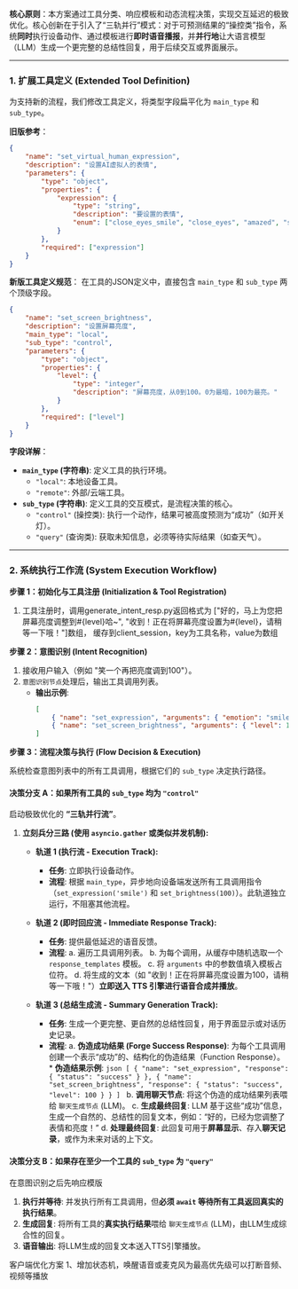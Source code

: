 **核心原则**：本方案通过工具分类、响应模板和动态流程决策，实现交互延迟的极致优化。核心创新在于引入了“三轨并行”模式：对于可预测结果的“操控类”指令，系统**同时**执行设备动作、通过模板进行**即时语音播报**，并**并行地**让大语言模型（LLM）生成一个更完整的总结性回复，用于后续交互或界面展示。

---

### **1. 扩展工具定义 (Extended Tool Definition)**

为支持新的流程，我们修改工具定义，将类型字段扁平化为 `main_type` 和 `sub_type`。

**旧版参考**：
```json
{
    "name": "set_virtual_human_expression",
    "description": "设置AI虚拟人的表情",
    "parameters": {
        "type": "object",
        "properties": {
            "expression": {
                "type": "string",
                "description": "要设置的表情",
                "enum": ["close_eyes_smile", "close_eyes", "amazed", "smile", "cry", "idle"]
            }
        },
        "required": ["expression"]
    }
}
```

**新版工具定义规范**：
在工具的JSON定义中，直接包含 `main_type` 和 `sub_type` 两个顶级字段。

```json
{
    "name": "set_screen_brightness",
    "description": "设置屏幕亮度",
    "main_type": "local",
    "sub_type": "control",
    "parameters": {
        "type": "object",
        "properties": {
            "level": {
                "type": "integer",
                "description": "屏幕亮度，从0到100。0为最暗，100为最亮。"
            }
        },
        "required": ["level"]
    }
}
```

**字段详解**：

*   **`main_type` (字符串)**: 定义工具的执行环境。
    *   `"local"`: 本地设备工具。
    *   `"remote"`: 外部/云端工具。
*   **`sub_type` (字符串)**: 定义工具的交互模式，是流程决策的核心。
    *   `"control"` (操控类): 执行一个动作，结果可被高度预测为“成功”（如开关灯）。
    *   `"query"` (查询类): 获取未知信息，必须等待实际结果（如查天气）。

---

### **2. 系统执行工作流 (System Execution Workflow)**

**步骤 1：初始化与工具注册 (Initialization & Tool Registration)**
1.  工具注册时，调用generate_intent_resp.py返回格式为
["好的，马上为您把屏幕亮度调整到#{level}哈~", "收到！正在将屏幕亮度设置为#{level}，请稍等一下哦！"]数组，
缓存到client_session，key为工具名称，value为数组

**步骤 2：意图识别 (Intent Recognition)**
1.  接收用户输入（例如 "笑一个再把亮度调到100"）。
2.  `意图识别节点`处理后，输出工具调用列表。
    *   **输出示例**:
        ```json
        [
            { "name": "set_expression", "arguments": { "emotion": "smile" } },
            { "name": "set_screen_brightness", "arguments": { "level": 100 } }
        ]
        ```

**步骤 3：流程决策与执行 (Flow Decision & Execution)**

系统检查意图列表中的所有工具调用，根据它们的 `sub_type` 决定执行路径。

#### **决策分支 A：如果所有工具的 `sub_type` 均为 `"control"`**

启动极致优化的 **“三轨并行流”**。

1.  **立刻兵分三路 (使用 `asyncio.gather` 或类似并发机制):**

    *   **轨道 1 (执行流 - Execution Track):**
        *   **任务**: 立即执行设备动作。
        *   **流程**: 根据 `main_type`，异步地向设备端发送所有工具调用指令（`set_expression('smile')` 和 `set_brightness(100)`）。此轨道独立运行，不阻塞其他流程。

    *   **轨道 2 (即时回应流 - Immediate Response Track):**
        *   **任务**: 提供最低延迟的语音反馈。
        *   **流程**:
            a.  遍历工具调用列表。
            b.  为每个调用，从缓存中随机选取一个 `response_templates` 模板。
            c.  将 `arguments` 中的参数值填入模板占位符。
            d.  将生成的文本（如 "收到！正在将屏幕亮度设置为100，请稍等一下哦！"）**立即送入 TTS 引擎进行语音合成并播放**。

    *   **轨道 3 (总结生成流 - Summary Generation Track):**
        *   **任务**: 生成一个更完整、更自然的总结性回复，用于界面显示或对话历史记录。
        *   **流程**:
            a.  **伪造成功结果 (Forge Success Response)**: 为每个工具调用创建一个表示“成功”的、结构化的伪造结果（Function Response）。
                *   **伪造结果示例**:
                    ```json
                    [
                        { "name": "set_expression", "response": { "status": "success" } },
                        { "name": "set_screen_brightness", "response": { "status": "success", "level": 100 } }
                    ]
                    ```
            b.  **调用聊天节点**: 将这个伪造的成功结果列表喂给 `聊天生成节点` (LLM)。
            c.  **生成最终回复**: LLM 基于这些“成功”信息，生成一个自然的、总结性的回复文本，例如：“好的，已经为您调整了表情和亮度！”
            d.  **处理最终回复**: 此回复可用于**屏幕显示**、存入**聊天记录**，或作为未来对话的上下文。

#### **决策分支 B：如果存在至少一个工具的 `sub_type` 为 `"query"`**
在意图识别之后先响应模版
1.  **执行并等待**: 并发执行所有工具调用，但**必须 `await` 等待所有工具返回真实的执行结果**。
2.  **生成回复**: 将所有工具的**真实执行结果**喂给 `聊天生成节点` (LLM)，由LLM生成综合性的回复。
3.  **语音输出**: 将LLM生成的回复文本送入TTS引擎播放。





客户端优化方案
1、增加状态机，唤醒语音或麦克风为最高优先级可以打断音频、视频等播放